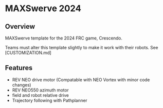 # MAXSwerve 2024

## Overview

MAXSwerve template for the 2024 FRC game, Crescendo.

Teams must alter this template slightly to make it work with their robots. See [CUSTOMIZATION.md]

## Features
* REV NEO drive motor (Compatable with NEO Vortex with minor code changes)
* REV NEO550 azimuth motor
* field and robot relative drive
* Trajectory following with Pathplanner
